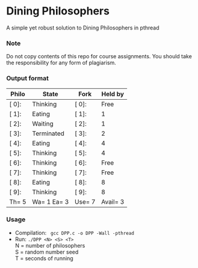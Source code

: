 # Dining Philosophers
A simple yet robust solution to Dining Philosophers in pthread

### Note
Do not copy contents of this repo for course assignments. You should take the responsibility for any form of plagiarism.

### Output format
| Philo | State       | Fork   | Held by  |
|-------|-------------|--------|----------|
| [ 0]: | Thinking    | [ 0]:  | Free     |
| [ 1]: | Eating      | [ 1]:  | 1        |
| [ 2]: | Waiting     | [ 2]:  | 1        |
| [ 3]: | Terminated  | [ 3]:  | 2        |
| [ 4]: | Eating      | [ 4]:  | 4        |
| [ 5]: | Thinking    | [ 5]:  | 4        |
| [ 6]: | Thinking    | [ 6]:  | Free     |
| [ 7]: | Thinking    | [ 7]:  | Free     |
| [ 8]: | Eating      | [ 8]:  | 8        |
| [ 9]: | Thinking    | [ 9]:  | 8        |
| Th= 5 | Wa= 1 Ea= 3 | Use= 7 | Avail= 3 |

### Usage
 - Compilation: ` gcc DPP.c -o DPP -Wall -pthread`
 - Run: `./DPP <N> <S> <T>`<br>
   N = number of philosophers<br>
   S = random number seed<br>
   T = seconds of running<br>

